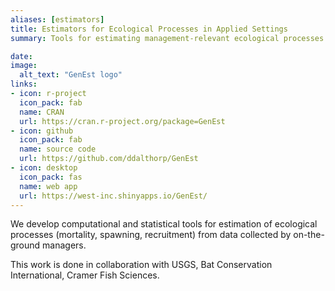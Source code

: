 ```yaml
---
aliases: [estimators]
title: Estimators for Ecological Processes in Applied Settings
summary: Tools for estimating management-relevant ecological processes from observational and experimental data.

date: 
image:
  alt_text: "GenEst logo"
links:
- icon: r-project
  icon_pack: fab
  name: CRAN
  url: https://cran.r-project.org/package=GenEst
- icon: github
  icon_pack: fab
  name: source code
  url: https://github.com/ddalthorp/GenEst
- icon: desktop
  icon_pack: fas
  name: web app
  url: https://west-inc.shinyapps.io/GenEst/
---
```


We develop computational and statistical tools for estimation of ecological processes (mortality, spawning, recruitment) from data collected by on-the-ground managers.

This work is done in collaboration with USGS, Bat Conservation International, Cramer Fish Sciences.